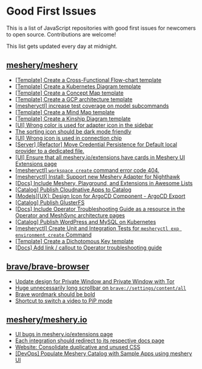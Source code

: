# Good First Issues

This is a list of JavaScript repositories with good first issues for newcomers to open source. Contributions are welcome!

This list gets updated every day at midnight.

## [meshery/meshery](https://github.com/meshery/meshery)

- [[Template] Create a Cross-Functional Flow-chart template](https://github.com/meshery/meshery/issues/12504)
- [[Template] Create a Kubernetes Diagram template](https://github.com/meshery/meshery/issues/12462)
- [[Template] Create a Concept Map template](https://github.com/meshery/meshery/issues/12454)
- [[Template] Create a GCP architecture template](https://github.com/meshery/meshery/issues/12498)
- [[mesheryctl] increase test coverage on model subcommands](https://github.com/meshery/meshery/issues/14042)
- [[Template] Create a Mind Map template](https://github.com/meshery/meshery/issues/12455)
- [[Template] Create a Kinship Diagram template](https://github.com/meshery/meshery/issues/12452)
- [[UI] Wrong color is used for adapter icon in the sidebar](https://github.com/meshery/meshery/issues/13870)
- [The sorting icon should be dark mode friendly](https://github.com/meshery/meshery/issues/13306)
- [[UI] Wrong icon is used in connection chip](https://github.com/meshery/meshery/issues/14001)
- [[Server] [Refactor] Move Credential Persistence for Default local provider to a dedicated file.](https://github.com/meshery/meshery/issues/13847)
- [[UI] Ensure that all meshery.io/extensions have cards in Meshery UI Extensions page](https://github.com/meshery/meshery/issues/13623)
- [[mesheryctl] `workspace create` command error code 404.](https://github.com/meshery/meshery/issues/11312)
- [[mesheryctl] Install: Support new Meshery Adapter for Nighthawk](https://github.com/meshery/meshery/issues/10371)
- [[Docs] Include Meshery, Playground, and Extensions in Awesome Lists](https://github.com/meshery/meshery/issues/13426)
- [[Catalog] Publish Cloudnative Apps to Catalog](https://github.com/meshery/meshery/issues/12111)
- [[Models][UX]: Design Icon for ArgoCD Component - ArgoCD Export](https://github.com/meshery/meshery/issues/10294)
- [[Catalog] Publish GlusterFS](https://github.com/meshery/meshery/issues/9286)
- [[Docs] Include Operator Troubleshooting Guide as a resource in the Operator and MeshSync architecture pages](https://github.com/meshery/meshery/issues/11430)
- [[Catalog] Publish WordPress and MySQL on Kubernetes](https://github.com/meshery/meshery/issues/9284)
- [[mesheryctl] Create Unit and Integration Tests for `mesheryctl exp environment create` Command](https://github.com/meshery/meshery/issues/12138)
- [[Template] Create a Dichotomous Key template](https://github.com/meshery/meshery/issues/12463)
- [[Docs] Add link / callout to Operator troubleshooting guide](https://github.com/meshery/meshery/issues/13706)

## [brave/brave-browser](https://github.com/brave/brave-browser)

- [Update design for Private Window and Private Window with Tor](https://github.com/brave/brave-browser/issues/44909)
- [Huge unnecessarily long scrollbar on `brave://settings/content/all`](https://github.com/brave/brave-browser/issues/44696)
- [Brave wordmark should be bold](https://github.com/brave/brave-browser/issues/41637)
- [Shortcut to switch a video to PiP mode](https://github.com/brave/brave-browser/issues/44255)

## [meshery/meshery.io](https://github.com/meshery/meshery.io)

- [UI bugs in meshery.io/extensions page](https://github.com/meshery/meshery.io/issues/2084)
- [Each integration should redirect to its respective docs page](https://github.com/meshery/meshery.io/issues/2077)
- [Website: Consolidate duplicative and unused CSS](https://github.com/meshery/meshery.io/issues/896)
- [[DevOps] Populate Meshery Catalog with Sample Apps using meshery UI](https://github.com/meshery/meshery.io/issues/1699)

